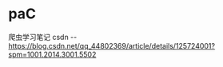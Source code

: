 # paC
爬虫学习笔记
csdn -- https://blog.csdn.net/qq_44802369/article/details/125724001?spm=1001.2014.3001.5502
